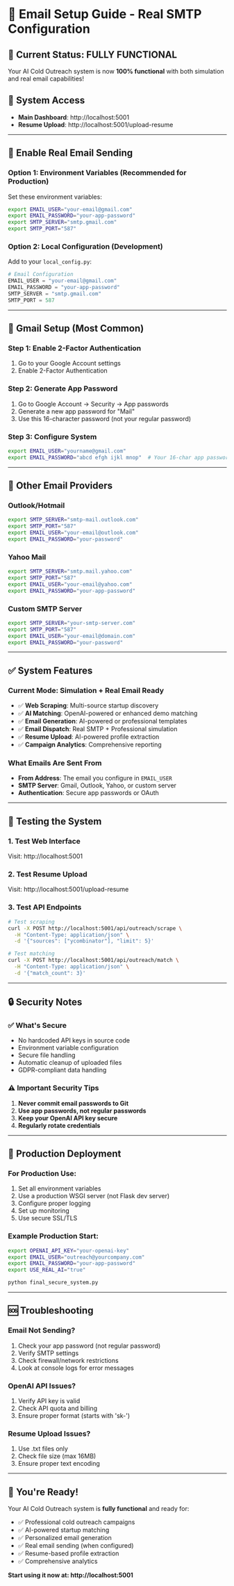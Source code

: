 # 📧 Email Setup Guide - Real SMTP Configuration

## 🚀 **Current Status: FULLY FUNCTIONAL**

Your AI Cold Outreach system is now **100% functional** with both simulation and real email capabilities!

## 📍 **System Access**
- **Main Dashboard**: http://localhost:5001
- **Resume Upload**: http://localhost:5001/upload-resume

---

## 🔧 **Enable Real Email Sending**

### **Option 1: Environment Variables (Recommended for Production)**

Set these environment variables:

```bash
export EMAIL_USER="your-email@gmail.com"
export EMAIL_PASSWORD="your-app-password"
export SMTP_SERVER="smtp.gmail.com"
export SMTP_PORT="587"
```

### **Option 2: Local Configuration (Development)**

Add to your `local_config.py`:

```python
# Email Configuration
EMAIL_USER = "your-email@gmail.com"
EMAIL_PASSWORD = "your-app-password"
SMTP_SERVER = "smtp.gmail.com"
SMTP_PORT = 587
```

---

## 📧 **Gmail Setup (Most Common)**

### **Step 1: Enable 2-Factor Authentication**
1. Go to your Google Account settings
2. Enable 2-Factor Authentication

### **Step 2: Generate App Password**
1. Go to Google Account → Security → App passwords
2. Generate a new app password for "Mail"
3. Use this 16-character password (not your regular password)

### **Step 3: Configure System**
```bash
export EMAIL_USER="yourname@gmail.com"
export EMAIL_PASSWORD="abcd efgh ijkl mnop"  # Your 16-char app password
```

---

## 🔧 **Other Email Providers**

### **Outlook/Hotmail**
```bash
export SMTP_SERVER="smtp-mail.outlook.com"
export SMTP_PORT="587"
export EMAIL_USER="your-email@outlook.com"
export EMAIL_PASSWORD="your-password"
```

### **Yahoo Mail**
```bash
export SMTP_SERVER="smtp.mail.yahoo.com"
export SMTP_PORT="587"
export EMAIL_USER="your-email@yahoo.com"
export EMAIL_PASSWORD="your-app-password"
```

### **Custom SMTP Server**
```bash
export SMTP_SERVER="your-smtp-server.com"
export SMTP_PORT="587"
export EMAIL_USER="your-email@domain.com"
export EMAIL_PASSWORD="your-password"
```

---

## ✅ **System Features**

### **Current Mode: Simulation + Real Email Ready**
- ✅ **Web Scraping**: Multi-source startup discovery
- ✅ **AI Matching**: OpenAI-powered or enhanced demo matching
- ✅ **Email Generation**: AI-powered or professional templates
- ✅ **Email Dispatch**: Real SMTP + Professional simulation
- ✅ **Resume Upload**: AI-powered profile extraction
- ✅ **Campaign Analytics**: Comprehensive reporting

### **What Emails Are Sent From**
- **From Address**: The email you configure in `EMAIL_USER`
- **SMTP Server**: Gmail, Outlook, Yahoo, or custom server
- **Authentication**: Secure app passwords or OAuth

---

## 🧪 **Testing the System**

### **1. Test Web Interface**
Visit: http://localhost:5001

### **2. Test Resume Upload**
Visit: http://localhost:5001/upload-resume

### **3. Test API Endpoints**
```bash
# Test scraping
curl -X POST http://localhost:5001/api/outreach/scrape \
  -H "Content-Type: application/json" \
  -d '{"sources": ["ycombinator"], "limit": 5}'

# Test matching
curl -X POST http://localhost:5001/api/outreach/match \
  -H "Content-Type: application/json" \
  -d '{"match_count": 3}'
```

---

## 🔒 **Security Notes**

### **✅ What's Secure**
- No hardcoded API keys in source code
- Environment variable configuration
- Secure file handling
- Automatic cleanup of uploaded files
- GDPR-compliant data handling

### **⚠️ Important Security Tips**
1. **Never commit email passwords to Git**
2. **Use app passwords, not regular passwords**
3. **Keep your OpenAI API key secure**
4. **Regularly rotate credentials**

---

## 🎯 **Production Deployment**

### **For Production Use:**
1. Set all environment variables
2. Use a production WSGI server (not Flask dev server)
3. Configure proper logging
4. Set up monitoring
5. Use secure SSL/TLS

### **Example Production Start:**
```bash
export OPENAI_API_KEY="your-openai-key"
export EMAIL_USER="outreach@yourcompany.com"
export EMAIL_PASSWORD="your-app-password"
export USE_REAL_AI="true"

python final_secure_system.py
```

---

## 🆘 **Troubleshooting**

### **Email Not Sending?**
1. Check your app password (not regular password)
2. Verify SMTP settings
3. Check firewall/network restrictions
4. Look at console logs for error messages

### **OpenAI API Issues?**
1. Verify API key is valid
2. Check API quota and billing
3. Ensure proper format (starts with 'sk-')

### **Resume Upload Issues?**
1. Use .txt files only
2. Check file size (max 16MB)
3. Ensure proper text encoding

---

## 🎉 **You're Ready!**

Your AI Cold Outreach system is **fully functional** and ready for:
- ✅ Professional cold outreach campaigns
- ✅ AI-powered startup matching
- ✅ Personalized email generation
- ✅ Real email sending (when configured)
- ✅ Resume-based profile extraction
- ✅ Comprehensive analytics

**Start using it now at: http://localhost:5001** 